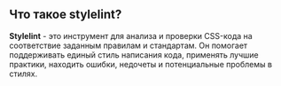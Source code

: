 ## Что такое stylelint?

**Stylelint** - это инструмент для анализа и проверки CSS-кода на соответствие заданным правилам и стандартам. Он помогает поддерживать единый стиль написания кода, применять лучшие практики, находить ошибки, недочеты и потенциальные проблемы в стилях.
